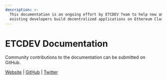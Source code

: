 ```yaml
---
description: >-
  This documentation is an ongoing effort by ETCDEV Team to help new and
  existing developers build decentralized applications on Ethereum Classic.
---
```


# ETCDEV Documentation

Community contributions to the documentation can be submitted on GitHub. 

[Website](http://etcdevteam.com) \| [GitHub](http://github.com/etcdevteam/) \| [Twitter](https://twitter.com/etcdev) 

